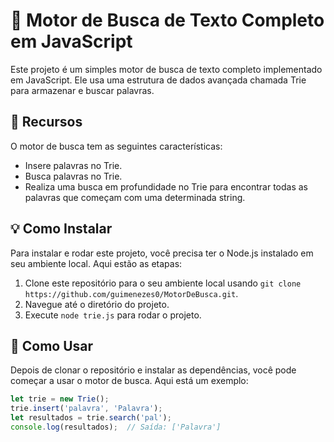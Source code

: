 # 🚀 Motor de Busca de Texto Completo em JavaScript

Este projeto é um simples motor de busca de texto completo implementado em JavaScript. Ele usa uma estrutura de dados avançada chamada Trie para armazenar e buscar palavras.

## 🌟 Recursos 

O motor de busca tem as seguintes características:

- Insere palavras no Trie.
- Busca palavras no Trie.
- Realiza uma busca em profundidade no Trie para encontrar todas as palavras que começam com uma determinada string.

## 💡 Como Instalar 

Para instalar e rodar este projeto, você precisa ter o Node.js instalado em seu ambiente local. Aqui estão as etapas:

1. Clone este repositório para o seu ambiente local usando `git clone https://github.com/guimenezes0/MotorDeBusca.git`.
2. Navegue até o diretório do projeto.
3. Execute `node trie.js` para rodar o projeto.

## 🚀 Como Usar 

Depois de clonar o repositório e instalar as dependências, você pode começar a usar o motor de busca. Aqui está um exemplo:

```javascript
let trie = new Trie();
trie.insert('palavra', 'Palavra');
let resultados = trie.search('pal');
console.log(resultados);  // Saída: ['Palavra']
